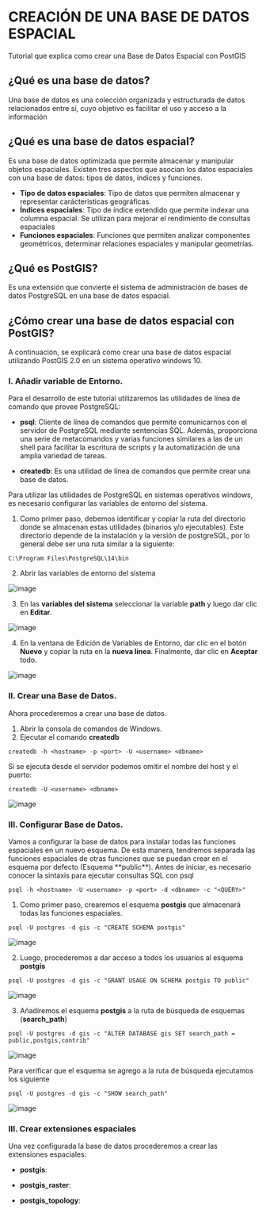 # CREACIÓN DE UNA BASE DE DATOS ESPACIAL
<p>Tutorial que explica como crear una Base de Datos Espacial con PostGIS</p>

## ¿Qué es una base de datos?
<p> Una base de datos es una colección organizada y estructurada de datos relacionados entre sí, cuyo objetivo es facilitar el uso y acceso a la información</p>

## ¿Qué es una base de datos espacial?
<p>Es una base de datos optimizada que permite almacenar y manipular objetos espaciales. Existen tres aspectos que asocian los datos espaciales con una base de datos: tipos de datos, índices y funciones.</p>

* **Tipo de datos espaciales**: Tipo de datos que permiten almacenar y representar carácteristicas geográficas.
* **Índices espaciales**: Tipo de índice extendido que permite indexar una columna espacial. Se utilizan para mejorar el rendimiento de consultas espaciales
* **Funciones espaciales**: Funciones que permiten analizar componentes geométricos, determinar relaciones espaciales y manipular geometrías.

## ¿Qué es PostGIS?
<p>Es una extensión que convierte el sistema de administración de bases de datos PostgreSQL en una base de datos espacial.</p>

## ¿Cómo crear una base de datos espacial con PostGIS?
<p>A continuación, se explicará como crear una base de datos espacial utilizando PostGIS 2.0 en un sistema operativo windows 10.</p>

### I. Añadir variable de Entorno.
<p>Para el desarrollo de este tutorial utilizaremos las utilidades de línea de comando que provee PostgreSQL:</p>

* **psql**: Cliente de línea de comandos que permite comunicarnos con el servidor de PostgreSQL mediante sentencias SQL. Además, proporciona una serie de metacomandos y varias funciones similares a las de un shell para facilitar la escritura de scripts y la automatización de una amplia variedad de tareas.

* **createdb**: Es una utilidad de línea de comandos que permite crear una base de datos.

<p>Para utilizar las utilidades de PostgreSQL en sistemas operativos windows, es necesario configurar las variables de entorno del sistema.</p>

1. Como primer paso, debemos identificar y copiar la ruta del directorio donde se almacenan estas utilidades (binarios y/o ejecutables). Este directorio depende de la instalación y la versión de postgreSQL, por lo general debe ser una ruta similar a la siguiente:

```
C:\Program Files\PostgreSQL\14\bin
```

2. Abrir las variables de entorno del sistema 

![image](https://user-images.githubusercontent.com/88239150/174875175-37d190d2-83f8-44c8-9a62-9c085a0964a9.png)

3. En las **variables del sistema** seleccionar la variable **path** y luego dar clic en **Editar**.

![image](https://user-images.githubusercontent.com/88239150/174875654-4564bbb0-d290-4530-b057-2405a7f985ba.png)

4. En la ventana de Edición de Variables de Entorno, dar clic en el botón **Nuevo** y copiar la ruta en la **nueva línea**. Finalmente, dar clic en **Aceptar** todo.

![image](https://user-images.githubusercontent.com/88239150/174876489-572e65db-63eb-466a-b216-e7e5693340db.png)

### II. Crear una Base de Datos.

<p>Ahora procederemos a crear una base de datos.</p>

1. Abrir la consola de comandos de Windows.
2. Ejecutar el comando **createdb**
```
createdb -h <hostname> -p <port> -U <username> <dbname>
```
Si se ejecuta desde el servidor podemos omitir el nombre del host y el puerto:
```
createdb -U <username> <dbname>
```
![image](https://user-images.githubusercontent.com/88239150/174878240-48f68995-28a9-4c7a-b190-46c97bc16855.png)

### III. Configurar Base de Datos.
<p>Vamos a configurar la base de datos para instalar todas las funciones espaciales en un nuevo esquema. De esta manera, tendremos separada las funciones espaciales de otras funciones que se puedan crear en el esquema por defecto (Esquema **public**). Antes de iniciar, es necesario conocer la sintaxis para ejecutar consultas SQL con psql</p>

```
psql -h <hostname> -U <username> -p <port> -d <dbname> -c "<QUERY>"
```
1. Como primer paso, crearemos el esquema **postgis** que almacenará todas las funciones espaciales.

```
psql -U postgres -d gis -c "CREATE SCHEMA postgis"
```
![image](https://user-images.githubusercontent.com/88239150/174879918-70ce1909-a96a-4d76-8559-3a261597f834.png)

2. Luego, procederemos a dar acceso a todos los usuarios al esquema **postgis**
```
psql -U postgres -d gis -c "GRANT USAGE ON SCHEMA postgis TO public"
```
![image](https://user-images.githubusercontent.com/88239150/174880441-13965065-2ffa-43fa-a7bd-a3e0d6d2a224.png)

3. Añadiremos el esquema **postgis** a la ruta de búsqueda de esquemas (**search_path**)
```
psql -U postgres -d gis -c "ALTER DATABASE gis SET search_path = public,postgis,contrib"
```
![image](https://user-images.githubusercontent.com/88239150/174881104-809c70df-af0e-44e6-ae60-ea30b894dcb7.png)

<p>Para verificar que el esquema se agrego a la ruta de búsqueda ejecutamos los siguiente</p>

```
psql -U postgres -d gis -c "SHOW search_path"
```

![image](https://user-images.githubusercontent.com/88239150/174881513-55e4f04c-9ece-443d-97ad-089e4b8f6441.png)

### III. Crear extensiones espaciales
<p>Una vez configurada la base de datos procederemos a crear las extensiones espaciales:</p>

* **postgis**:

* **postgis_raster**:

* **postgis_topology**:
